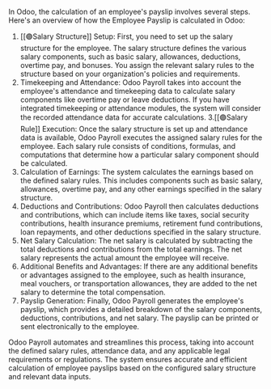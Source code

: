 In Odoo, the calculation of an employee's payslip involves several steps. Here's an overview of how the Employee Payslip is calculated in Odoo:

1. [[🟣Salary Structure]] Setup: First, you need to set up the salary structure for the employee. The salary structure defines the various salary components, such as basic salary, allowances, deductions, overtime pay, and bonuses. You assign the relevant salary rules to the structure based on your organization's policies and requirements.
2. Timekeeping and Attendance: Odoo Payroll takes into account the employee's attendance and timekeeping data to calculate salary components like overtime pay or leave deductions. If you have integrated timekeeping or attendance modules, the system will consider the recorded attendance data for accurate calculations.
3.[[🟣Salary Rule]] Execution: Once the salary structure is set up and attendance data is available, Odoo Payroll executes the assigned salary rules for the employee. Each salary rule consists of conditions, formulas, and computations that determine how a particular salary component should be calculated.
4. Calculation of Earnings: The system calculates the earnings based on the defined salary rules. This includes components such as basic salary, allowances, overtime pay, and any other earnings specified in the salary structure.
5. Deductions and Contributions: Odoo Payroll then calculates deductions and contributions, which can include items like taxes, social security contributions, health insurance premiums, retirement fund contributions, loan repayments, and other deductions specified in the salary structure.
6. Net Salary Calculation: The net salary is calculated by subtracting the total deductions and contributions from the total earnings. The net salary represents the actual amount the employee will receive.
7. Additional Benefits and Advantages: If there are any additional benefits or advantages assigned to the employee, such as health insurance, meal vouchers, or transportation allowances, they are added to the net salary to determine the total compensation.
8. Payslip Generation: Finally, Odoo Payroll generates the employee's payslip, which provides a detailed breakdown of the salary components, deductions, contributions, and net salary. The payslip can be printed or sent electronically to the employee.

Odoo Payroll automates and streamlines this process, taking into account the defined salary rules, attendance data, and any applicable legal requirements or regulations. The system ensures accurate and efficient calculation of employee payslips based on the configured salary structure and relevant data inputs.